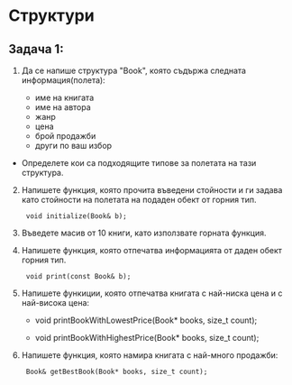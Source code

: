# Структури

## Задача 1:

1) Да се напише структура "Book", която съдържа следната информация(полета):
	
	- име на книгата
	- име на автора
	- жанр
	- цена
	- брой продажби
	- други по ваш избор

* Определете кои са подходящите типове за полетата на тази структура.

2) Напишете функция, която прочита въведени стойности и ги задава като стойности на полетата 
   на подаден обект от горния тип.

		void initialize(Book& b);

3) Въведете масив от 10 книги, като използвате горната функция.

4) Напишете функция, която отпечатва информацията от даден обект горния тип.

		void print(const Book& b);

5) Напишете функиции, която отпечатва книгата с най-ниска цена и с най-висока цена:

	- void printBookWithLowestPrice(Book* books, size_t count);

	- void printBookWithHighestPrice(Book* books, size_t count);

6) Напишете функция, която намира книгата с най-много продажби:

		Book& getBestBook(Book* books, size_t count);

